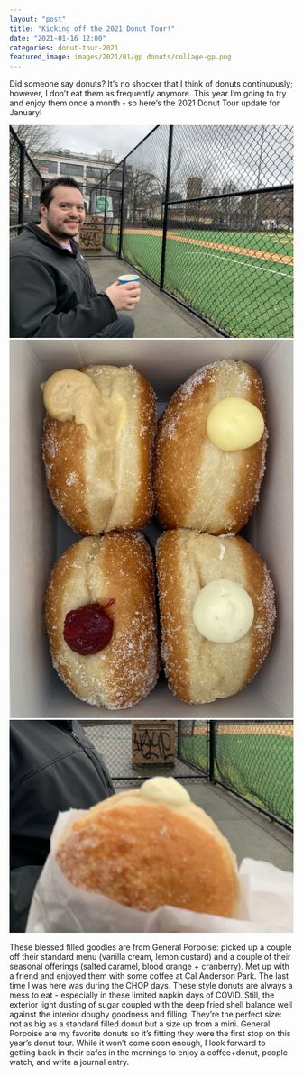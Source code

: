 ```yaml
---
layout: "post"
title: "Kicking off the 2021 Donut Tour!"
date: "2021-01-16 12:00"
categories: donut-tour-2021
featured_image: images/2021/01/gp donuts/collage-gp.png
---
```


Did someone say donuts? It’s no shocker that I think of donuts continuously; however, I don’t eat them as frequently anymore. This year I’m going to try and enjoy them once a month - so here’s the 2021 Donut Tour update for January!

<div class="gallery" data-columns="3">
  <img src="/images/2021/01/gp donuts/IMG_4978.JPG">
  <img src="/images/2021/01/gp donuts/IMG_4953.jpeg">
  <img src="/images/2021/01/gp donuts/IMG_4979.JPG">
</div>

These blessed filled goodies are from General Porpoise: picked up a couple off their standard menu (vanilla cream, lemon custard) and a couple of their seasonal offerings (salted caramel, blood orange + cranberry). Met up with a friend and enjoyed them with some coffee at Cal Anderson Park. The last time I was here was during the CHOP days.
These style donuts are always a mess to eat - especially in these limited napkin days of COVID.  Still, the exterior light dusting of sugar coupled with the deep fried shell balance well against the interior doughy goodness and filling. They’re the perfect size: not as big as a standard filled donut but a size up from a mini.
General Porpoise are my favorite donuts so it’s fitting they were the first stop on this year’s donut tour. While it won’t come soon enough, I look forward to getting back in their cafes in the mornings to enjoy a coffee+donut, people watch, and write a journal entry.
